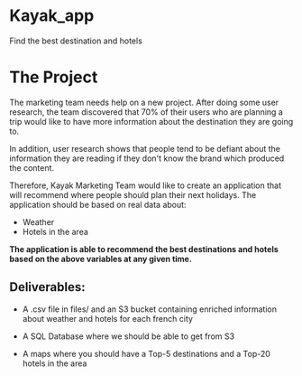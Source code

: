 # Kayak_app
Find the best destination and hotels


# The Project
The marketing team needs help on a new project. After doing some user research, the team discovered that 70% of their users who are planning a trip would like to have more information about the destination they are going to.

In addition, user research shows that people tend to be defiant about the information they are reading if they don't know the brand which produced the content.

Therefore, Kayak Marketing Team would like to create an application that will recommend where people should plan their next holidays. The application should be based on real data about:

- Weather
- Hotels in the area

**The application is able to recommend the best destinations and hotels based on the above variables at any given time.**

## Deliverables:
- A .csv file in files/ and an S3 bucket containing enriched information about weather and hotels for each french city

- A SQL Database where we should be able to get from S3

- A maps where you should have a Top-5 destinations and a Top-20 hotels in the area
